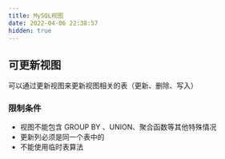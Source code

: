 ```yaml
---
title: MySQL视图
date: 2022-04-06 22:38:57
hidden: true
---
```


## 可更新视图
可以通过更新视图来更新视图相关的表（更新、删除、写入）
### 限制条件
- 视图不能包含 GROUP BY 、UNION、聚合函数等其他特殊情况
- 更新列必须是同一个表中的
- 不能使用临时表算法
